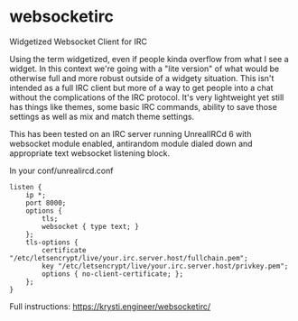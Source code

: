 # websocketirc
Widgetized Websocket Client for IRC

Using the term widgetized, even if people kinda overflow from what I see a widget. In this context we're going with a "lite version" of what would be otherwise full and more robust outside of a widgety situation. This isn't intended as a full IRC client but more of a way to get people into a chat without the complications of the IRC protocol. It's very lightweight yet still has things like themes, some basic IRC commands, ability to save those settings as well as mix and match theme settings. 

This has been tested on an IRC server running UnrealIRCd 6 with websocket module enabled, antirandom module dialed down and appropriate text websocket listening block.

In your conf/unrealircd.conf
```
listen {
    ip *;
    port 8000;
    options {
        tls;
        websocket { type text; } 
    };
    tls-options {
        certificate "/etc/letsencrypt/live/your.irc.server.host/fullchain.pem";
        key "/etc/letsencrypt/live/your.irc.server.host/privkey.pem";
        options { no-client-certificate; };
    };
}
```
Full instructions: https://krysti.engineer/websocketirc/
